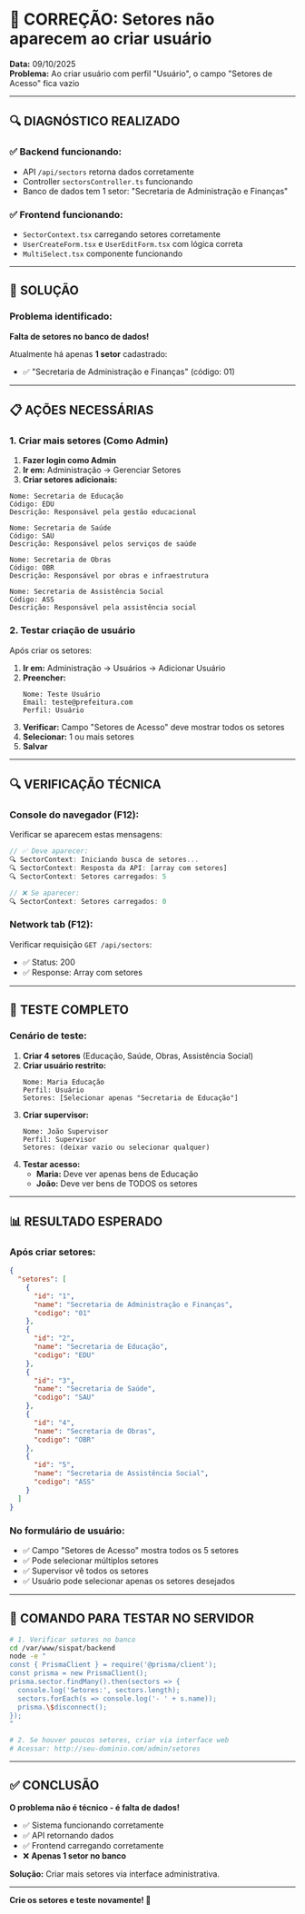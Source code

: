 # 🔧 CORREÇÃO: Setores não aparecem ao criar usuário

**Data:** 09/10/2025  
**Problema:** Ao criar usuário com perfil "Usuário", o campo "Setores de Acesso" fica vazio

---

## 🔍 DIAGNÓSTICO REALIZADO

### **✅ Backend funcionando:**
- API `/api/sectors` retorna dados corretamente
- Controller `sectorsController.ts` funcionando
- Banco de dados tem 1 setor: "Secretaria de Administração e Finanças"

### **✅ Frontend funcionando:**
- `SectorContext.tsx` carregando setores corretamente
- `UserCreateForm.tsx` e `UserEditForm.tsx` com lógica correta
- `MultiSelect.tsx` componente funcionando

---

## 🎯 SOLUÇÃO

### **Problema identificado:** 
**Falta de setores no banco de dados!**

Atualmente há apenas **1 setor** cadastrado:
- ✅ "Secretaria de Administração e Finanças" (código: 01)

---

## 📋 AÇÕES NECESSÁRIAS

### **1. Criar mais setores (Como Admin)**

1. **Fazer login como Admin**
2. **Ir em:** Administração → Gerenciar Setores
3. **Criar setores adicionais:**

```
Nome: Secretaria de Educação
Código: EDU
Descrição: Responsável pela gestão educacional

Nome: Secretaria de Saúde  
Código: SAU
Descrição: Responsável pelos serviços de saúde

Nome: Secretaria de Obras
Código: OBR
Descrição: Responsável por obras e infraestrutura

Nome: Secretaria de Assistência Social
Código: ASS
Descrição: Responsável pela assistência social
```

### **2. Testar criação de usuário**

Após criar os setores:

1. **Ir em:** Administração → Usuários → Adicionar Usuário
2. **Preencher:**
   ```
   Nome: Teste Usuário
   Email: teste@prefeitura.com
   Perfil: Usuário
   ```
3. **Verificar:** Campo "Setores de Acesso" deve mostrar todos os setores
4. **Selecionar:** 1 ou mais setores
5. **Salvar**

---

## 🔍 VERIFICAÇÃO TÉCNICA

### **Console do navegador (F12):**

Verificar se aparecem estas mensagens:

```javascript
// ✅ Deve aparecer:
🔍 SectorContext: Iniciando busca de setores...
🔍 SectorContext: Resposta da API: [array com setores]
🔍 SectorContext: Setores carregados: 5

// ❌ Se aparecer:
🔍 SectorContext: Setores carregados: 0
```

### **Network tab (F12):**

Verificar requisição `GET /api/sectors`:
- ✅ Status: 200
- ✅ Response: Array com setores

---

## 🧪 TESTE COMPLETO

### **Cenário de teste:**

1. **Criar 4 setores** (Educação, Saúde, Obras, Assistência Social)
2. **Criar usuário restrito:**
   ```
   Nome: Maria Educação
   Perfil: Usuário
   Setores: [Selecionar apenas "Secretaria de Educação"]
   ```
3. **Criar supervisor:**
   ```
   Nome: João Supervisor
   Perfil: Supervisor
   Setores: (deixar vazio ou selecionar qualquer)
   ```
4. **Testar acesso:**
   - **Maria:** Deve ver apenas bens de Educação
   - **João:** Deve ver bens de TODOS os setores

---

## 📊 RESULTADO ESPERADO

### **Após criar setores:**

```json
{
  "setores": [
    {
      "id": "1",
      "name": "Secretaria de Administração e Finanças",
      "codigo": "01"
    },
    {
      "id": "2", 
      "name": "Secretaria de Educação",
      "codigo": "EDU"
    },
    {
      "id": "3",
      "name": "Secretaria de Saúde", 
      "codigo": "SAU"
    },
    {
      "id": "4",
      "name": "Secretaria de Obras",
      "codigo": "OBR"
    },
    {
      "id": "5",
      "name": "Secretaria de Assistência Social",
      "codigo": "ASS"
    }
  ]
}
```

### **No formulário de usuário:**

- ✅ Campo "Setores de Acesso" mostra todos os 5 setores
- ✅ Pode selecionar múltiplos setores
- ✅ Supervisor vê todos os setores
- ✅ Usuário pode selecionar apenas os setores desejados

---

## 🚀 COMANDO PARA TESTAR NO SERVIDOR

```bash
# 1. Verificar setores no banco
cd /var/www/sispat/backend
node -e "
const { PrismaClient } = require('@prisma/client');
const prisma = new PrismaClient();
prisma.sector.findMany().then(sectors => {
  console.log('Setores:', sectors.length);
  sectors.forEach(s => console.log('- ' + s.name));
  prisma.\$disconnect();
});
"

# 2. Se houver poucos setores, criar via interface web
# Acessar: http://seu-dominio.com/admin/setores
```

---

## ✅ CONCLUSÃO

**O problema não é técnico - é falta de dados!**

- ✅ Sistema funcionando corretamente
- ✅ API retornando dados
- ✅ Frontend carregando corretamente
- ❌ **Apenas 1 setor no banco**

**Solução:** Criar mais setores via interface administrativa.

---

**Crie os setores e teste novamente! 🚀**
